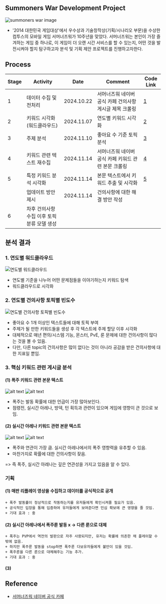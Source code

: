 ## Summoners War Development Project

![summoners war image](https://github.com/user-attachments/assets/f68f2013-b022-412a-bab5-9568cd04b2d3)

- '2014 대한민국 게임대상'에서 우수상과 기술창작상(기획/시나리오 부문)을 수상한 컴투스의 모바일 게임 서머너즈워가 10주년을 맞았다. 서머너즈워는 본인이 가장 즐겨하는 게임 중 하나로, 이 게임이 더 오랜 시간 서비스를 할 수 있는지, 어떤 것을 발전시켜야 할지 탐구하고자 분석 및 기획 제안 프로젝트를 진행하고자한다.
 

## Process

|Stage|Activity|Date|Comment|Code Link|
|--|--|--|--|--|
|1|데이터 수집 및 전처리|2024.10.22|서머너즈워 네이버 공식 카페 건의사항 게시글 제목 크롤링|[1](https://github.com/SeokcheonMoon/summoners_war_development_analysis/blob/main/1.%20crawling_suggestion_naver_cafe.ipynb)|
|2|키워드 시각화(워드클라우드)|2024.11.07|연도별 키워드 시각화|[2](https://github.com/SeokcheonMoon/summoners_war_development_analysis/blob/main/2.%20analysis_wordcloud.ipynb)|
|3|주제 분석|2024.11.10|좋아요 수 기준 토픽 분석|[3](https://github.com/SeokcheonMoon/summoners_war_development_analysis/blob/main/3.%20analysis_like_counts.ipynb)|
|4|키워드 관련 텍스트 재수집|2024.11.14|서머너즈워 네이버 공식 카페 키워드 관련 본문 크롤링|[4](https://github.com/SeokcheonMoon/summoners_war_development_analysis/blob/main/4.%20crawling_keyword_text.ipynb)|
|5|특정 키워드 분석 시각화|2024.11.14|본문 텍스트에서 키워드 추출 및 시각화|[5](https://github.com/SeokcheonMoon/summoners_war_development_analysis/blob/main/5.%20analysis_keyword.ipynb)|
||업데이트 방안 제시|2024.11.14|건의사항에 대한 해결 방안 작성||
|6|차후 건의사항 수집 이후 토픽 분류 모델 생성||||



## 분석 결과

### 1. 연도별 워드클라우드

![연도별 워드클라우드](image.png)

- 연도별 기준을 나누어 어떤 문제점들을 이야기하는지 키워드 탐색
- 워드클라우드로 시각화

### 2. 연도별 건의사항 토픽별 빈도수

![연도별 건의사항 토픽별 빈도수](image-1.png)

- 좋아요 수 1개 이상인 텍스트들에 대해 토픽 부여
- 주제가 될 만한 키워드들을 생성 후 각 텍스트에 주제 할당 이후 시각화
- 대체적으로 매년 편의/시스템 기능, 몬스터, PvE, 룬 문제에 대한 건의사항이 많다는 것을 볼 수 있음. 
- 다만, 다른 topic의 건의사항은 많이 없다는 것이 아니라 공감을 받은 건의사항에 대한 지표일 뿐임.

### 3. 핵심 키워드 관련 게시글 분석

#### (1) 폭주 키워드 관련 본문 텍스트
![alt text](image-2.png)
![alt text](image-3.png)
- 폭주는 발동 확률에 대한 언급이 가장 많아보인다.
- 점령전, 실시간 아레나, 방덱, 턴 획득과 관련이 있으며 게임에 영향이 큰 것으로 보임.
#### (2) 실시간 아레나 키워드 관련 본문 텍스트
![alt text](image-4.png)
![alt text](image-5.png)
- 폭주와 연관이 가장 큼. 실시간 아레나에서의 폭주 영향력을 유추할 수 있음.
- 마찬가지로 확률에 대한 건의사항이 잦음.

=> 즉 폭주, 실시간 아레나는 깊은 연관성을 가지고 있음을 알 수 있다.

### 기획

#### (1) 매판 리플레이 영상을 수집하고 데이터를 공식적으로 공개
    + 폭주 발동률이 정상적으로 작동하는지를 유저들에게 확인시켜줄 필요가 있음.
    + 공식적인 입장을 통해 입증하여 유저들에게 보여준다면 민심 확보에 큰 영향을 줄 것임.
    + 기대 효과 : 중
#### (2) 실시간 아레나에서 폭주룬 발동 x -> 다른 룬으로 대체
    + 폭주는 PVP에서 역전의 발판으로 자주 사용되지만, 유저는 확률에 의존한 채 플레이할 수 밖에 없음.
    + 하지만 폭주룬 발동을 stop하면 폭주룬 다보유자들에게 불만이 있을 것임.
    + 폭주룬을 다른 룬으로 대체해주는 기능 추가.
    + 기대 효과 : 중
#### (3)


## Reference
- [서머너즈워 네이버 공식 카페](https://cafe.naver.com/smonwar)